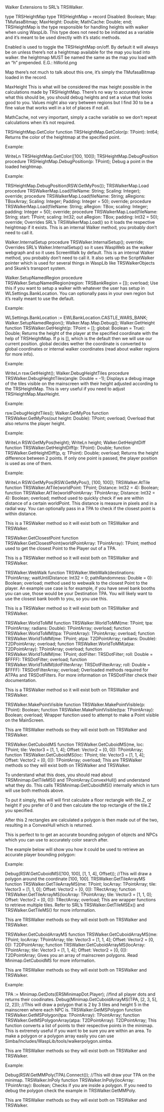 Walker
Extensions to SRL’s TRSWalker.

type TRSHeightMap
type
TRSHeightMap = record
  Disabled: Boolean;
  Map: TMufasaBitmap;
  MaxHeight: Double;
  MathCache: Double;
end;
TRSHeightMap is the type responsible for handling heights with walker when using WaspLib. This type does not need to be initiated as a variable and it’s meant to be used directly with it’s static methods.

Enabled is used to toggle the TRSHeightMap on/off. By default it will always be on unless there’s not a heightmap available for the map you load into walker. the heightmap MUST be named the same as the map you load with an “h” prepended. E.G.: hWorld.png

Map there’s not much to talk about this one, it’s simply the TMufasaBitmap loaded in the record.

MaxHeight This is what will be considered the max height possible in the calculations made by TRSHeightMap. There’s no way to accurately know what this should be, you should debug heights and set a value that looks good to you. Values might also vary between regions but I find 30 to be a fine value that works well in a lot of places if not all.

MathCache, not very important, simply a cache variable so we don’t repeat calculations when it’s not required.

TRSHeightMap.GetColor
function TRSHeightMap.GetColor(p: TPoint): Int64;
Returns the color of the heightmap at the specified point.

Example:

WriteLn TRSHeightMap.GetColor([100, 100]);
TRSHeightMap.DebugPosition
procedure TRSHeightMap.DebugPosition(p: TPoint);
Debug a point in the loaded heightmap.

Example:

TRSHeightMap.DebugPosition(RSW.GetMyPos());
TRSWalkerMap.Load
procedure TRSWalkerMap.Load(fileName: String; Scaling: Integer); override;
procedure TRSWalkerMap.Load(fileName: String; aRegions: TBoxArray; Scaling: Integer; Padding: Integer = 50); override;
procedure TRSWalkerMap.Load(fileName: String; aRegion: TBox; scaling: Integer; padding: Integer = 50); override;
procedure TRSWalkerMap.Load(fileName: String; start: TPoint; scaling: Int32; out aRegion: TBox; padding: Int32 = 50); override;
Overrides SRL’s TRSWalkerMap.Load() so it loads the respective heightmap if it exists. This is an internal Walker method, you probably don’t need to call it.

Walker.InternalSetup
procedure TRSWalker.InternalSetup(); override;
Overrides SRL’s Walker.InternalSetup() so it uses WaspWeb as the walker webgraph and so it uses ScreenWalk by default. This is an internal Walker method, you probably don’t need to call it. It also sets up the ScriptWalker pointer which is used for several things in WaspLib like TRSWalkerObjects and Skunk’s transport system.

Walker.SetupNamedRegion
procedure TRSWalker.SetupNamedRegion(region: TRSBankRegion = []); overload;
Use this if you want to setup a walker with whatever the user has setup in WLSettings.BankLocation. You can optionally pass in your own region but it’s really meant to use the default.

Example:

WLSettings.BankLocation := EWLBankLocation.CASTLE_WARS_BANK;
Walker.SetupNamedRegion();
Walker.Map.Map.Debug();
Walker.GetHeight
function TRSWalker.GetHeight(p: TPoint = []; global: Boolean = True): Double;
Returns the height of the player at the specified coordinate with the help of TRSHeightMap. If p is [], which is the default then we will use our current position. global decides wether the coordinate is converted to global coordinates or internal walker coordinates (read about walker regions for more info).

Example:

WriteLn rsw.GetHeight();
Walker.DebugHeightTiles
procedure TRSWalker.DebugHeightTiles(angle: Double = -1);
Displays a debug image of the tiles visible on the mainscreen with their height adjusted according to the TRSHeightMap. This is very useful if you need to adjust TRSHeightMap.MaxHeight.

Example:

rsw.DebugHeightTiles();
Walker.GetMyPos
function TRSWalker.GetMyPos(out height: Double): TPoint; overload;
Overload that also returns the player height.

Example:

WriteLn RSW.GetMyPos(height);
WriteLn height;
Walker.GetHeightDiff
function TRSWalker.GetHeightDiff(p: TPoint): Double;
function TRSWalker.GetHeightDiff(p, q: TPoint): Double; overload;
Returns the height difference between 2 points. If only one point is passed, the player position is used as one of them.

Example:

WriteLn RSW.GetMyPos(RSW.GetMyPos(), [100, 100]);
TRSWalker.AtTile
function TRSWalker.AtTile(worldPoint: TPoint; Distance: Int32 = 4): Boolean;
function TRSWalker.AtTile(worldPointArray: TPointArray; Distance: Int32 = 4): Boolean; overload;
method used to quickly check if we are within distance of a certain worldPoint. This distance is measure in pixels and in a radial way. You can optionally pass in a TPA to check if the closest point is within distance.

This is a TRSWalker method so it will exist both on TRSWalker and TRSWalker.

TRSWalker.GetClosestPoint
function TRSWalker.GetClosestPoint(worldPointArray: TPointArray): TPoint;
method used to get the closest Point to the Player out of a TPA.

This is a TRSWalker method so it will exist both on TRSWalker and TRSWalker.

TRSWalker.WebWalk
function TRSWalker.WebWalk(destinations: TPointArray; waitUntilDistance: Int32 = 0; pathRandomness: Double = 0): Boolean; overload;
method used to webwalk to the closest Point to the player. An example use case is for example, if you have sevel bank booths you can use, those would be your Destination TPA. You will likely want to use the closest bank booth to you, so you use this.

This is a TRSWalker method so it will exist both on TRSWalker and TRSWalker.

TRSWalker.WorldToMM
function TRSWalker.WorldToMM(me: TPoint; tpa: TPointArray; radians: Double): TPointArray; overload;
function TRSWalker.WorldToMM(tpa: TPointArray): TPointArray; overload;
function TRSWalker.WorldToMM(me: TPoint; atpa: T2DPointArray; radians: Double): T2DPointArray; overload;
function TRSWalker.WorldToMM(atpa: T2DPointArray): TPointArray; overload;
function TRSWalker.WorldToMM(me: TPoint; dotFilter: TRSDotFilter; roll: Double = $FFFF): TRSDotFilter; overload;
function TRSWalker.WorldToMM(dotFilterArray: TRSDotFilterArray; roll: Double = $FFFF): TRSDotFilterArray; overload;
Overloaded methods required for ATPAs and TRSDotFilters. For more information on TRSDotFilter check their documentation.

This is a TRSWalker method so it will exist both on TRSWalker and TRSWalker.

TRSWalker.MakePointVisible
function TRSWalker.MakePointVisible(p: TPoint): Boolean;
function TRSWalker.MakePointVisible(tpa: TPointArray): Boolean; overload;
Wrapper function used to attempt to make a Point visible on the MainScreen.

This are TRSWalker methods so they will exist both on TRSWalker and TRSWalker.

TRSWalker.GetCuboidMS
function TRSWalker.GetCuboidMS(me, loc: TPoint; tile: Vector3 = [1, 1, 4]; Offset: Vector2 = [0, 0]): TPointArray;
function TRSWalker.GetCuboidMS(loc: TPoint; tile: Vector3 = [1, 1, 4]; Offset: Vector2 = [0, 0]): TPointArray; overload;
This are TRSWalker methods so they will exist both on TRSWalker and TRSWalker.

To understand what this does, you should read about TRSMinimap.GetTileMS() and TPointArray.ConvexHull() and understand what they do. This calls TRSMinimap.GetCuboidMS() internally which in turn will use both methods above.

To put it simply, this will will first calculate a floor rectangle with tile.Z, or height if you prefer of 0 and then calculate the top rectangle of the tile.Z you specified.

After this 2 rectangles are calculated a polygon is then made out of the two, resulting in a ConvexHull which is returned.

This is perfect to to get an accurate bounding polygon of objects and NPCs which you can use to accurately color search after.

The example below will show you how it could be used to retrieve an accurate player bounding polygon:

Example:

Debug(RSW.GetCuboidMS([100, 100], [1, 1, 4], Offset));     //This will draw a polygon around the coordinate [100, 100].
TRSWalker.GetTileArrayMS
function TRSWalker.GetTileArrayMS(me: TPoint; locArray: TPointArray; tile: Vector3 = [1, 1, 0]; Offset: Vector2 = [0, 0]): TRectArray;
function TRSWalker.GetTileArrayMS(locArray: TPointArray; tile: Vector3 = [1, 1, 0]; Offset: Vector2 = [0, 0]): TRectArray; overload;
This are wrapper functions to retrieve multiple tiles. Refer to SRL’s TRSWalker.GetTileMSEx() and TRSWalker.GetTileMS() for more information.

This are TRSWalker methods so they will exist both on TRSWalker and TRSWalker.

TRSWalker.GetCuboidArrayMS
function TRSWalker.GetCuboidArrayMS(me: TPoint; locArray: TPointArray; tile: Vector3 = [1, 1, 4]; Offset: Vector2 = [0, 0]): T2DPointArray;
function TRSWalker.GetCuboidArrayMS(locArray: TPointArray; tile: Vector3 = [1, 1, 4]; Offset: Vector2 = [0, 0]): T2DPointArray;
Gives you an array of mainscreen polygons. Read Minimap.GetCuboidMS for more information.

This are TRSWalker methods so they will exist both on TRSWalker and TRSWalker.

Example:

TPA := Minimap.GetDots(ERSMinimapDot.Player);   //find all player dots and returns their coodinates.
Debug(Minimap.GetCuboidArrayMS(TPA, [2, 3, 5], [2, 2])); //This will draw a polygon that is 2 by 3 tiles and height 5 in the mainscreen where each NPC is.
TRSWalker.GetMSPolygon
function TRSWalker.GetMSPolygon(tpa: TPointArray): TPointArray;
function TRSWalker.GetMSPolygonArray(atpa: T2DPointArray): T2DPointArray;
This function converts a list of points to their respective points in the minimap. This is extremely useful if you want to be sure you are within an area. To make a polygon or a polygon array easily you can use Simba/Includes/WaspLib/tools/walkerpolygon.simba.

This are TRSWalker methods so they will exist both on TRSWalker and TRSWalker.

Example:

Debug(RSW.GetMMPoly(TPA).Connect());    //This will draw your TPA on the minimap.
TRSWalker.InPoly
function TRSWalker.InPoly(locArray: TPointArray): Boolean;
Checks if you are inside a polygon. If you need to debug the polygon check the example in TRSWalker.GetMMPoly.

This are TRSWalker methods so they will exist both on TRSWalker and TRSWalker.